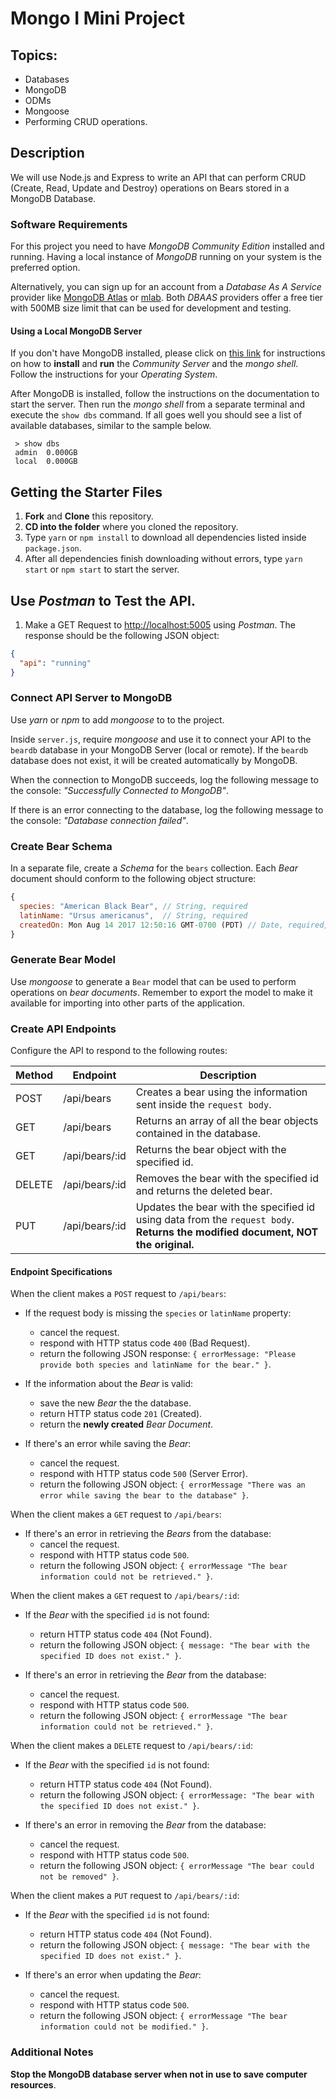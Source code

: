 # Mongo I Mini Project

## Topics:

* Databases
* MongoDB
* ODMs
* Mongoose
* Performing CRUD operations.

## Description

We will use Node.js and Express to write an API that can perform CRUD (Create, Read, Update and Destroy) operations on Bears stored in a MongoDB Database.

### Software Requirements

For this project you need to have _MongoDB Community Edition_ installed and running. Having a local instance of _MongoDB_ running on your system is the preferred option.

Alternatively, you can sign up for an account from a _Database As A Service_ provider like [MongoDB Atlas](https://www.mongodb.com/cloud/atlas) or [mlab](https://mlab.com/). Both _DBAAS_ providers offer a free tier with 500MB size limit that can be used for development and testing.

#### Using a Local MongoDB Server

If you don't have MongoDB installed, please click on [this link](https://docs.mongodb.com/manual/administration/install-community/) for instructions on how to **install** and **run** the _Community Server_ and the _mongo shell_. Follow the instructions for your _Operating System_.

After MongoDB is installed, follow the instructions on the documentation to start the server. Then run the _mongo shell_ from a separate terminal and execute the `show dbs` command. If all goes well you should see a list of available databases, similar to the sample below.

```
 > show dbs
 admin  0.000GB
 local  0.000GB
```

## Getting the Starter Files

1.  **Fork** and **Clone** this repository.
1.  **CD into the folder** where you cloned the repository.
1.  Type `yarn` or `npm install` to download all dependencies listed inside `package.json`.
1.  After all dependencies finish downloading without errors, type `yarn start` or `npm start` to start the server.

## Use _Postman_ to Test the API.

1.  Make a GET Request to [http://localhost:5005](http://localhost:5000) using _Postman_. The response should be the following JSON object:

```json
{
  "api": "running"
}
```

### Connect API Server to MongoDB

Use _yarn_ or _npm_ to add _mongoose_ to to the project.

Inside `server.js`, require _mongoose_ and use it to connect your API to the `beardb` database in your MongoDB Server (local or remote). If the `beardb` database does not exist, it will be created automatically by MongoDB.

When the connection to MongoDB succeeds, log the following message to the console: _"Successfully Connected to MongoDB"_.

If there is an error connecting to the database, log the following message to the console: _"Database connection failed"_.

### Create Bear Schema

In a separate file, create a _Schema_ for the `bears` collection. Each _Bear_ document should conform to the following object structure:

```js
{
  species: "American Black Bear", // String, required
  latinName: "Ursus americanus",  // String, required
  createdOn: Mon Aug 14 2017 12:50:16 GMT-0700 (PDT) // Date, required, defaults to current date
}
```

### Generate Bear Model

Use _mongoose_ to generate a `Bear` model that can be used to perform operations on _bear documents_. Remember to export the model to make it available for importing into other parts of the application.

### Create API Endpoints

Configure the API to respond to the following routes:

| Method | Endpoint       | Description                                                                                                                     |
| ------ | -------------- | ------------------------------------------------------------------------------------------------------------------------------- |
| POST   | /api/bears     | Creates a bear using the information sent inside the `request body`.                                                            |
| GET    | /api/bears     | Returns an array of all the bear objects contained in the database.                                                             |
| GET    | /api/bears/:id | Returns the bear object with the specified id.                                                                                  |
| DELETE | /api/bears/:id | Removes the bear with the specified id and returns the deleted bear.                                                            |
| PUT    | /api/bears/:id | Updates the bear with the specified id using data from the `request body`. **Returns the modified document, NOT the original.** |

#### Endpoint Specifications

When the client makes a `POST` request to `/api/bears`:

* If the request body is missing the `species` or `latinName` property:

  * cancel the request.
  * respond with HTTP status code `400` (Bad Request).
  * return the following JSON response: `{ errorMessage: "Please provide both species and latinName for the bear." }`.

* If the information about the _Bear_ is valid:

  * save the new _Bear_ the the database.
  * return HTTP status code `201` (Created).
  * return the **newly created** _Bear Document_.

* If there's an error while saving the _Bear_:
  * cancel the request.
  * respond with HTTP status code `500` (Server Error).
  * return the following JSON object: `{ errorMessage "There was an error while saving the bear to the database" }`.

When the client makes a `GET` request to `/api/bears`:

* If there's an error in retrieving the _Bears_ from the database:
  * cancel the request.
  * respond with HTTP status code `500`.
  * return the following JSON object: `{ errorMessage "The bear information could not be retrieved." }`.

When the client makes a `GET` request to `/api/bears/:id`:

* If the _Bear_ with the specified `id` is not found:

  * return HTTP status code `404` (Not Found).
  * return the following JSON object: `{ message: "The bear with the specified ID does not exist." }`.

* If there's an error in retrieving the _Bear_ from the database:
  * cancel the request.
  * respond with HTTP status code `500`.
  * return the following JSON object: `{ errorMessage "The bear information could not be retrieved." }`.

When the client makes a `DELETE` request to `/api/bears/:id`:

* If the _Bear_ with the specified `id` is not found:

  * return HTTP status code `404` (Not Found).
  * return the following JSON object: `{ errorMessage: "The bear with the specified ID does not exist." }`.

* If there's an error in removing the _Bear_ from the database:
  * cancel the request.
  * respond with HTTP status code `500`.
  * return the following JSON object: `{ errorMessage "The bear could not be removed" }`.

When the client makes a `PUT` request to `/api/bears/:id`:

* If the _Bear_ with the specified `id` is not found:

  * return HTTP status code `404` (Not Found).
  * return the following JSON object: `{ message: "The bear with the specified ID does not exist." }`.

* If there's an error when updating the _Bear_:
  * cancel the request.
  * respond with HTTP status code `500`.
  * return the following JSON object: `{ errorMessage "The bear information could not be modified." }`.

### Additional Notes

**Stop the MongoDB database server when not in use to save computer resources**.
